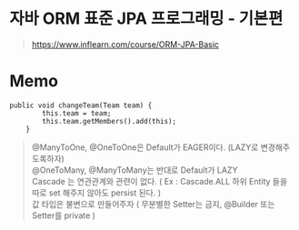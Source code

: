 # 자바 ORM 표준 JPA 프로그래밍 - 기본편
> https://www.inflearn.com/course/ORM-JPA-Basic

# Memo
```
public void changeTeam(Team team) {
        this.team = team;
        this.team.getMembers().add(this);
    }
```
> @ManyToOne, @OneToOne은 Default가 EAGER이다. (LAZY로 변경해주도록하자)  
@OneToMany, @ManyToMany는 반대로 Default가 LAZY  
> Cascade 는 연관관계와 관련이 없다. ( Ex : Cascade.ALL 하위 Entity 들을 따로 set 해주지 않아도 persist 된다. )  
> 값 타입은 불변으로 만들어주자 ( 무분별한 Setter는 금지, @Builder 또는 Setter를 private )
